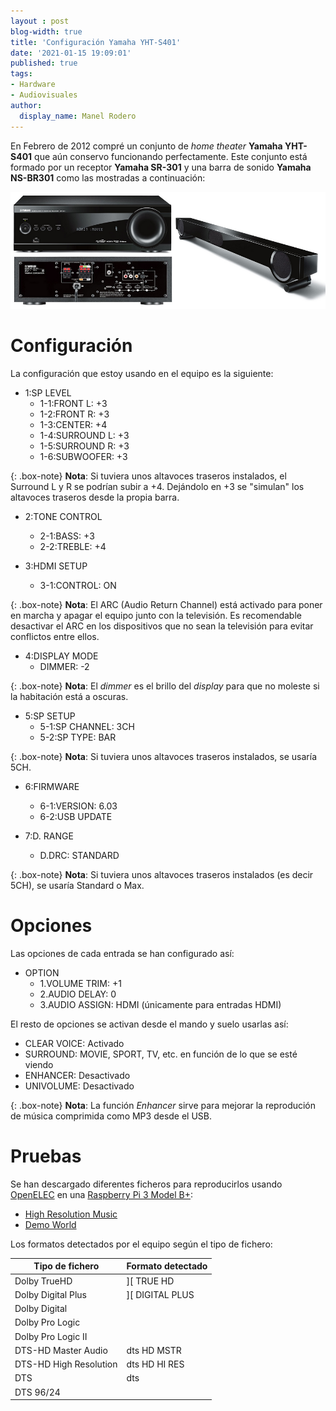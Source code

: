 ```yaml
---
layout : post
blog-width: true
title: 'Configuración Yamaha YHT-S401'
date: '2021-01-15 19:09:01'
published: true
tags:
- Hardware
- Audiovisuales
author:
  display_name: Manel Rodero
---
```


En Febrero de 2012 compré un conjunto de _home theater_ **Yamaha YHT-S401** que aún conservo funcionando perfectamente. Este conjunto está formado por un receptor **Yamaha SR-301** y una barra de sonido **Yamaha NS-BR301** como las mostradas a continuación:

![Imagen][1]

# Configuración

La configuración que estoy usando en el equipo es la siguiente:

* 1:SP LEVEL
  * 1-1:FRONT L: +3
  * 1-2:FRONT R: +3
  * 1-3:CENTER: +4
  * 1-4:SURROUND L: +3
  * 1-5:SURROUND R: +3
  * 1-6:SUBWOOFER: +3

{: .box-note}
**Nota**: Si tuviera unos altavoces traseros instalados, el Surround L y R se podrían subir a +4. Dejándolo en +3 se "simulan" los altavoces traseros desde la propia barra.

* 2:TONE CONTROL
  * 2-1:BASS: +3
  * 2-2:TREBLE: +4

* 3:HDMI SETUP
  * 3-1:CONTROL: ON

{: .box-note}
**Nota**: El ARC (Audio Return Channel) está activado para poner en marcha y apagar el equipo junto con la televisión. Es recomendable desactivar el ARC en los dispositivos que no sean la televisión para evitar conflictos entre ellos.
 
* 4:DISPLAY MODE
  * DIMMER: -2

{: .box-note}
**Nota**: El _dimmer_ es el brillo del _display_ para que no moleste si la habitación está a oscuras.

* 5:SP SETUP
  * 5-1:SP CHANNEL: 3CH
  * 5-2:SP TYPE: BAR

{: .box-note}
**Nota**: Si tuviera unos altavoces traseros instalados, se usaría 5CH.

* 6:FIRMWARE
  * 6-1:VERSION: 6.03
  * 6-2:USB UPDATE

* 7:D. RANGE
  * D.DRC: STANDARD

{: .box-note}
**Nota**: Si tuviera unos altavoces traseros instalados (es decir 5CH), se usaría Standard o Max.
 
# Opciones

Las opciones de cada entrada se han configurado así:

* OPTION
  * 1.VOLUME TRIM: +1
  * 2.AUDIO DELAY: 0
  * 3.AUDIO ASSIGN: HDMI (únicamente para entradas HDMI)

El resto de opciones se activan desde el mando y suelo usarlas así:

  * CLEAR VOICE: Activado
  * SURROUND: MOVIE, SPORT, TV, etc. en función de lo que se esté viendo
  * ENHANCER: Desactivado
  * UNIVOLUME: Desactivado

{: .box-note}
**Nota**: La función _Enhancer_ sirve para mejorar la reprodución de música comprimida como MP3 desde el USB.

# Pruebas

Se han descargado diferentes ficheros para reproducirlos usando [OpenELEC](https://openelec.tv/) en una [Raspberry Pi 3 Model B+](https://www.raspberrypi.org/products/raspberry-pi-3-model-b-plus/):

* [High Resolution Music](http://www.2l.no/hires/index.html)
* [Demo World](https://www.demo-world.eu/movie-trailers-hd/)

Los formatos detectados por el equipo según el tipo de fichero:

| Tipo de fichero | Formato detectado |
| --- | --- |
| Dolby TrueHD | ][ TRUE HD |
| Dolby Digital Plus | ][ DIGITAL PLUS |
| Dolby Digital | |
| Dolby Pro Logic | |
| Dolby Pro Logic II | |
| DTS-HD Master Audio	| dts HD MSTR |
| DTS-HD High Resolution | dts HD HI RES |
| DTS	| dts |
| DTS 96/24 | |

<p></p>

[1]: /assets/img/blog/2021-01-15_image_1.png "Imagen"
